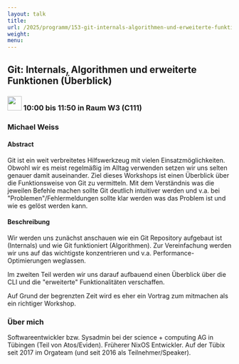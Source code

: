```yaml
---
layout: talk
title:
url: /2025/programm/153-git-internals-algorithmen-und-erweiterte-funktionen-uberblick/
weight:
menu:
---
```

## Git: Internals, Algorithmen und erweiterte Funktionen (Überblick)

### <img height = "32" src="../../../images/workshop.svg"> 10:00 bis 11:50 in Raum W3 (C111)

### Michael Weiss

#### Abstract

Git ist ein weit verbreitetes Hilfswerkzeug mit vielen Einsatzmöglichkeiten. Obwohl wir es meist regelmäßig im Alltag verwenden setzen wir uns selten genauer damit auseinander. Ziel dieses Workshops ist einen Überblick über die Funktionsweise von Git zu vermitteln. Mit dem Verständnis was die jeweilen Befehle machen sollte Git deutlich intuitiver werden und v.a. bei "Problemen"/Fehlermeldungen sollte klar werden was das Problem ist und wie es gelöst werden kann.

#### Beschreibung

Wir werden uns zunächst anschauen wie ein Git Repository aufgebaut ist (Internals) und wie Git funktioniert (Algorithmen). Zur Vereinfachung werden wir uns auf das wichtigste konzentrieren und v.a. Performance-Optimierungen weglassen.

Im zweiten Teil werden wir uns darauf aufbauend einen Überblick über die CLI und die "erweiterte" Funktionalitäten verschaffen.

Auf Grund der begrenzten Zeit wird es eher ein Vortrag zum mitmachen als ein richtiger Workshop.

### Über mich

Softwareentwickler bzw. Sysadmin bei der science + computing AG in Tübingen (Teil von Atos/Eviden). Früherer NixOS Entwickler. Auf der Tübix seit 2017 im Orgateam (und seit 2016 als Teilnehmer/Speaker).

